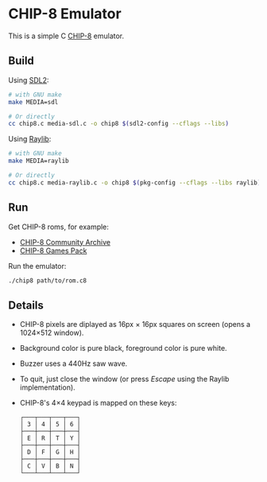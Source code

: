 
CHIP-8 Emulator
===============

This is a simple C [CHIP-8](https://en.wikipedia.org/wiki/CHIP-8) emulator.

Build
-----

Using [SDL2](http://libsdl.org/):

~~~sh
# with GNU make
make MEDIA=sdl

# Or directly
cc chip8.c media-sdl.c -o chip8 $(sdl2-config --cflags --libs)
~~~

Using [Raylib](https://www.raylib.com/):

~~~sh
# with GNU make
make MEDIA=raylib

# Or directly
cc chip8.c media-raylib.c -o chip8 $(pkg-config --cflags --libs raylib)
~~~

Run
---

Get CHIP-8 roms, for example:

* [CHIP-8 Community Archive](https://johnearnest.github.io/chip8Archive/?sort=platform)
* [CHIP-8 Games Pack](https://www.zophar.net/pdroms/chip8/chip-8-games-pack.html)

Run the emulator:

~~~sh
./chip8 path/to/rom.c8
~~~

Details
-------

* CHIP-8 pixels are diplayed as 16px × 16px squares on screen (opens a 1024×512 window).
* Background color is pure black, foreground color is pure white.
* Buzzer uses a 440Hz saw wave.
* To quit, just close the window (or press *Escape* using the Raylib implementation).
* CHIP-8's 4×4 keypad is mapped on these keys:
	
	```
	┌───┬───┬───┬───┐
	│ 3 │ 4 │ 5 │ 6 │
	├───┼───┼───┼───┤
	│ E │ R │ T │ Y │
	├───┼───┼───┼───┤
	│ D │ F │ G │ H │
	├───┼───┼───┼───┤
	│ C │ V │ B │ N │
	└───┴───┴───┴───┘
	```
